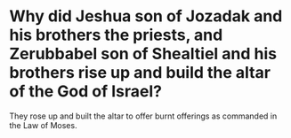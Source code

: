 # Why did Jeshua son of Jozadak and his brothers the priests, and Zerubbabel son of Shealtiel and his brothers rise up and build the altar of the God of Israel?

They rose up and built the altar to offer burnt offerings as commanded in the Law of Moses.

